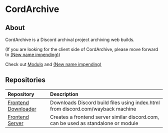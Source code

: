 # CordArchive
## About
CordArchive is a Discord archival project archiving web builds.

(If you are looking for the client side of CordArchive, please move forward to [(New name impending)](https://github.com/harmonyclient))

Check out [Modulo](https://github.com/modulocord) and [(New name impending)](https://github.com/harmonyclient)

## Repositories
| Repository | Description |
| :--- | :--- |
| [Frontend Downloader](https://github.com/cordarchive/discordWebDownloader) | Downloads Discord build files using index.html from discord.com/wayback machine |
| [Frontend Server]() | Creates a frontend server similar discord.com, can be used as standalone or module |
